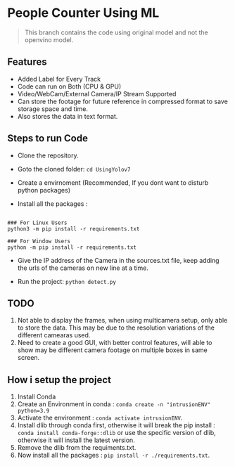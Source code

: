 # People Counter Using ML

> This branch contains the code using original model and not the openvino model.

## Features
- Added Label for Every Track
- Code can run on Both (CPU & GPU)
- Video/WebCam/External Camera/IP Stream Supported
- Can store the footage for future reference in compressed format to save storage space and time.
- Also stores the data in text format.

## Steps to run Code
- Clone the repository.

- Goto the cloned folder: ``` cd UsingYolov7 ```

- Create a  envirnoment (Recommended, If you dont want to disturb python packages)

- Install all the packages :
```

### For Linux Users
python3 -m pip install -r requirements.txt

### For Window Users
python -m pip install -r requirements.txt
```

- Give the IP address of the Camera in the sources.txt file, keep adding the urls of the cameras on new line at a time.

- Run the project: ``` python detect.py ```


## TODO
1. Not able to display the frames, when using multicamera setup, only able to store the data. This may be due to the resolution variations of the different camearas used.
2. Need to create a good GUI, with better control features, will  able to show may be different camera footage on multiple boxes in same screen.


## How i setup the project

1. Install Conda
2. Create an Environment in conda : ```conda create -n "intrusionENV" python=3.9```
3. Activate the environment : ```conda activate intrusionENV```.
4. Install dlib through conda first, otherwise it will break the pip install : ``` conda install conda-forge::dlib``` or use the specific version of dlib, otherwise it will install the latest version.
5. Remove the dlib from the requiments.txt.
6. Now install all the packages : ```pip install -r ./requirements.txt```.